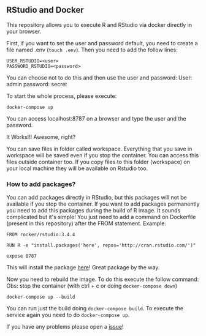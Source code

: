 ## RStudio and Docker

This repository allows you to execute R and RStudio via docker directly in your browser.

First, if you want to set the user and password default, you need to create a file named .env (`touch .env`). Then you need to add the follow lines:

```
USER_RSTUDIO=<user>
PASSWORD_RSTUDIO=<password>
```

You can choose not to do this and then use the user and password:
User: admin
password: secret

To start the whole process, please execute:

```
docker-compose up
```

You can access localhost:8787 on a browser and type the user and the password.

It Works!!! Awesome, right?

You can save files in folder called workspace. Everything that you save in workspace will be saved even if you stop the container. You can access this files outside container too. If you copy files to this folder (workspace) on your local machine they will be available on Rstudio too.

### How to add packages?

You can add packages directly in RStudio, but this packages will not be available if you stop the container. If you want to add packages permanently you need to add this packages during the build of R image. It sounds complicated but it's simple! You just need to add a command on Dockerfile (present in this repository) after the FROM statement. Example:

```
FROM rocker/rstudio:3.4.4

RUN R -e "install.packages('here', repos='http://cran.rstudio.com/')"

expose 8787
```

This will install the package [here](https://github.com/r-lib/here)! Great package by the way.

Now you need to rebuild the image. To do this execute the follow command:
Obs: stop the container (with ctrl + c or doing `docker-compose down`)

```
docker-compose up --build
```

You can run just the build doing `docker-compose build`. To execute the service again you need to do `docker-compose up`.

If you have any problems please open a [issue](https://github.com/gileadekelvin/r-docker/issues)!